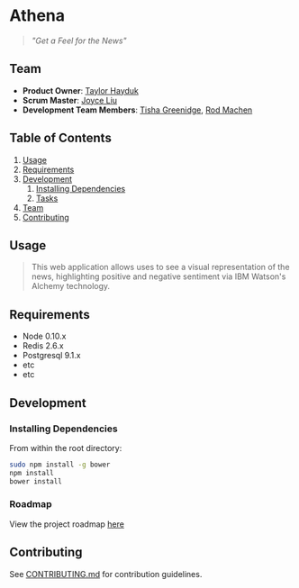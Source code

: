 # Athena

> *"Get a Feel for the News"*

## Team

  - __Product Owner__: [Taylor Hayduk](https://github.com/taylorhayduk)
  - __Scrum Master__: [Joyce Liu](https://github.com/LiuJoyceC)
  - __Development Team Members__: [Tisha Greenidge](https://github.com/tgreenidge), [Rod Machen](https://github.com/tgreenidge)

## Table of Contents

1. [Usage](#Usage)
1. [Requirements](#requirements)
1. [Development](#development)
    1. [Installing Dependencies](#installing-dependencies)
    1. [Tasks](#tasks)
1. [Team](#team)
1. [Contributing](#contributing)

## Usage

> This web application allows uses to see a visual representation of the news, highlighting positive and negative sentiment via IBM Watson's Alchemy technology. 

## Requirements

- Node 0.10.x
- Redis 2.6.x
- Postgresql 9.1.x
- etc
- etc

## Development

### Installing Dependencies

From within the root directory:

```sh
sudo npm install -g bower
npm install
bower install
```

### Roadmap

View the project roadmap [here](LINK_TO_PROJECT_ISSUES)


## Contributing

See [CONTRIBUTING.md](CONTRIBUTING.md) for contribution guidelines.
